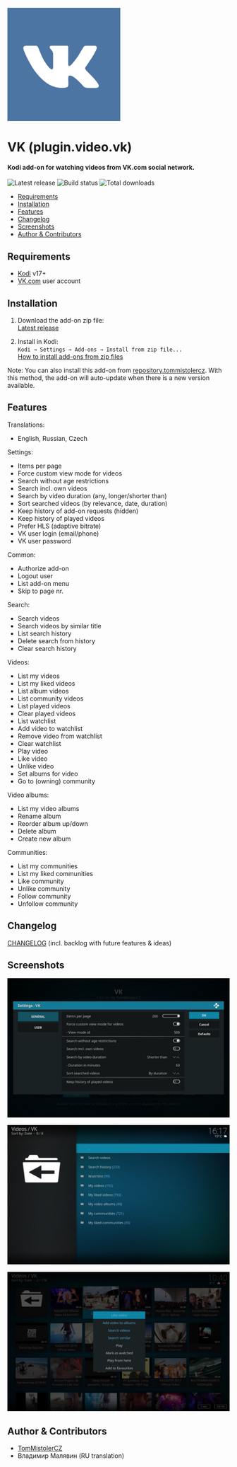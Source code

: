 ![Add-on icon](resources/icon.png)

# VK (plugin.video.vk)

#### Kodi add-on for watching videos from VK.com social network.

![Latest release](https://img.shields.io/github/release/tommistolercz/plugin.video.vk.svg)
![Build status](https://img.shields.io/travis/tommistolercz/plugin.video.vk)
![Total downloads](https://img.shields.io/github/downloads/tommistolercz/plugin.video.vk/total.svg)

- [Requirements](#requirements)
- [Installation](#installation)
- [Features](#features)
- [Changelog](#changelog)
- [Screenshots](#screenshots)
- [Author & Contributors](#author--contributors)

## Requirements

- [Kodi](https://kodi.tv) v17+
- [VK.com](https://vk.com) user account

## Installation

1. Download the add-on zip file:<br>
    [Latest release](https://github.com/tommistolercz/plugin.video.vk/releases/latest)
    
2. Install in Kodi:<br>
    `Kodi → Settings → Add-ons → Install from zip file...`<br>
    [How to install add-ons from zip files](https://kodi.wiki/view/HOW-TO:Install_add-ons_from_zip_files)

Note: You can also install this add-on from [repository.tommistolercz](https://github.com/tommistolercz/repository.tommistolercz). 
With this method, the add-on will auto-update when there is a new version available.

## Features

Translations:
- English, Russian, Czech

Settings:
- Items per page
- Force custom view mode for videos
- Search without age restrictions
- Search incl. own videos
- Search by video duration (any, longer/shorter than)
- Sort searched videos (by relevance, date, duration)
- Keep history of add-on requests (hidden)
- Keep history of played videos
- Prefer HLS (adaptive bitrate)
- VK user login (email/phone)
- VK user password

Common:
- Authorize add-on
- Logout user
- List add-on menu
- Skip to page nr.

Search:
- Search videos
- Search videos by similar title 
- List search history
- Delete search from history
- Clear search history

Videos:
- List my videos
- List my liked videos
- List album videos
- List community videos
- List played videos
- Clear played videos
- List watchlist
- Add video to watchlist
- Remove video from watchlist
- Clear watchlist
- Play video
- Like video
- Unlike video
- Set albums for video
- Go to (owning) community

Video albums:
- List my video albums
- Rename album
- Reorder album up/down
- Delete album
- Create new album

Communities:
- List my communities
- List my liked communities
- Like community
- Unlike community
- Follow community
- Unfollow community

## Changelog

[CHANGELOG](CHANGELOG.md) (incl. backlog with future features & ideas)

## Screenshots

![Screenshot 1: Add-on settings](resources/media/screenshot01.jpg)

![Screenshot 2: Add-on menu](resources/media/screenshot02.jpg)

![Screenshot 3: Add-on content](resources/media/screenshot03.jpg)

## Author & Contributors 

- [TomMistolerCZ](https://github.com/tommistolercz)
- Владимир Малявин (RU translation)
